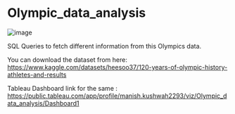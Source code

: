 # Olympic_data_analysis
![image](https://user-images.githubusercontent.com/72292180/199719310-baffec88-d9c9-439a-ad5e-39b7b762a7cf.png)

SQL Queries to fetch different information from this Olympics data.

You can download the dataset from here: https://www.kaggle.com/datasets/heesoo37/120-years-of-olympic-history-athletes-and-results

Tableau Dashboard link for the same : https://public.tableau.com/app/profile/manish.kushwah2293/viz/Olympic_data_analysis/Dashboard1

